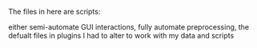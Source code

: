 The files in here are scripts:

either semi-automate GUI interactions,
fully automate preprocessing,
the defualt files in plugins I had to alter to work with my data and scripts
